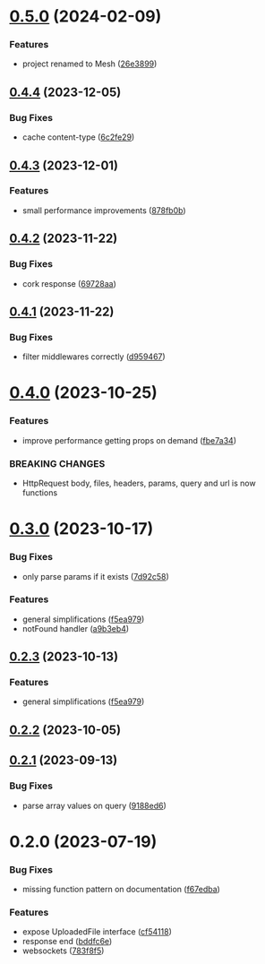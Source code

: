 # [0.5.0](https://github.com/ionited/mesh/compare/0.4.4...0.5.0) (2024-02-09)

### Features

* project renamed to Mesh ([26e3899](https://github.com/ionited/mesh/commit/26e389923fbb54a4d11b0317c774c9b4bc53cb8d))

## [0.4.4](https://github.com/ionited/mhshcompare/0.4.3...0.4.4) (2023-12-05)

### Bug Fixes

* cache content-type ([6c2fe29](https://github.com/ionited/mhshcommit/6c2fe292b6c29f6fe868f82c51ce7d9293a775f8))

## [0.4.3](https://github.com/ionited/mhshcompare/0.4.2...0.4.3) (2023-12-01)

### Features

* small performance improvements ([878fb0b](https://github.com/ionited/mhshcommit/878fb0b696a083d8450c36d9a1ade7d148b8db51))

## [0.4.2](https://github.com/ionited/mhshcompare/0.4.1...0.4.2) (2023-11-22)

### Bug Fixes

* cork response ([69728aa](https://github.com/ionited/mhshcommit/69728aacbb055fc3471ddd334f7278d29cd6fc30))

## [0.4.1](https://github.com/ionited/mhshcompare/0.4.0...0.4.1) (2023-11-22)

### Bug Fixes

* filter middlewares correctly ([d959467](https://github.com/ionited/mhshcommit/d9594677168cdaf5936d6c93939cc58832a8696c))

# [0.4.0](https://github.com/ionited/mhshcompare/0.3.0...0.4.0) (2023-10-25)

### Features

* improve performance getting props on demand ([fbe7a34](https://github.com/ionited/mhshcommit/fbe7a3496b28639e1e32cc67405f3dd642fbcf6a))

### BREAKING CHANGES

* HttpRequest body, files, headers, params, query and url is now functions

# [0.3.0](https://github.com/ionited/mhshcompare/0.2.2...0.3.0) (2023-10-17)

### Bug Fixes

* only parse params if it exists ([7d92c58](https://github.com/ionited/mhshcommit/7d92c58aa68b5bab816cbd16fce13809060b10cd))

### Features

* general simplifications ([f5ea979](https://github.com/ionited/mhshcommit/f5ea9799d1bd7797624c59284cbe2f23628b14eb))
* notFound handler ([a9b3eb4](https://github.com/ionited/mhshcommit/a9b3eb44bdd38b2e4b28fca82f8e37642ab9a09b))

## [0.2.3](https://github.com/ionited/mhshcompare/0.2.1...0.2.3) (2023-10-13)

### Features

* general simplifications ([f5ea979](https://github.com/ionited/mhshcommit/f5ea9799d1bd7797624c59284cbe2f23628b14eb))

## [0.2.2](https://github.com/ionited/mhshcompare/0.2.1...0.2.2) (2023-10-05)

## [0.2.1](https://github.com/ionited/mhshcompare/0.2.0...0.2.1) (2023-09-13)

### Bug Fixes

* parse array values on query ([9188ed6](https://github.com/ionited/mhshcommit/9188ed6dd42226f1a5b2558b076a13258e6ae162))

# 0.2.0 (2023-07-19)

### Bug Fixes

* missing function pattern on documentation ([f67edba](https://github.com/ionited/mhshcommit/f67edba65cc1c0eef596c430eb736d6322afd585))

### Features

* expose UploadedFile interface ([cf54118](https://github.com/ionited/mhshcommit/cf541189db80ed3f10063eaeb7114e49362488e0))
* response end ([bddfc6e](https://github.com/ionited/mhshcommit/bddfc6e4d7a0d74ab706fc9d02c1314fe96f8b0e))
* websockets ([783f8f5](https://github.com/ionited/mhshcommit/783f8f596e9de87a3e84816d150f51a66bd27f7c))
